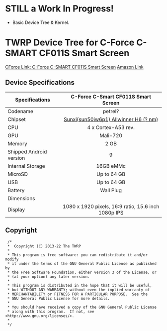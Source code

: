# STILL a Work In Progress! 
* Basic Device Tree & Kernel.

# TWRP Device Tree for C-Force C-SMART CF011S Smart Screen
[CForce Link: C-Force C-SMART CF011S Smart Screen](https://cforcedesign.com/collections/frontpage/products/c-smart-the-world-s-first-portable-android-touch-display)
[Amazon Link](https://www.amazon.com/CF011S-Portable-Assistant-15-6inch-Compatible/dp/B08HQRNCDV)

## Device Specifications

| Specifications          | C-Force C-Smart CF011S Smart Screen                                 |
| ----------------------- | :-----------------------------------------------------------------: |
| Codename                | petrel?                                                             |
| Chipset                 | [Sunxi(sun50iw6p1) Allwinner H6 (? nm)](https://linux-sunxi.org/H6) |
| CPU                     | 4 x Cortex-A53 rev.                                                 |
| GPU                     | Mali-720                                                            |
| Memory                  | 2 GB                                                                |
| Shipped Android version | 9                                                                   |
| Internal Storage        | 16GB eMMc                                                           |
| MicroSD                 | Up to 64 GB                                                         |
| USB                     | Up to 64 GB                                                         |
| Battery                 | Wall Plug                                                           |
| Dimensions              |                                                                     |
| Display                 | 1080 x 1920 pixels, 16:9 ratio,  15.6 inch 1080p IPS                |

## Copyright

```
 /*
 *  Copyright (C) 2013-22 The TWRP
 *
 * This program is free software: you can redistribute it and/or modify
 * it under the terms of the GNU General Public License as published by
 * the Free Software Foundation, either version 3 of the License, or
 * (at your option) any later version.
 *
 * This program is distributed in the hope that it will be useful,
 * but WITHOUT ANY WARRANTY; without even the implied warranty of
 * MERCHANTABILITY or FITNESS FOR A PARTICULAR PURPOSE.  See the
 * GNU General Public License for more details.
 *
 * You should have received a copy of the GNU General Public License
 * along with this program.  If not, see <http://www.gnu.org/licenses/>.
 *
 */
 ```

